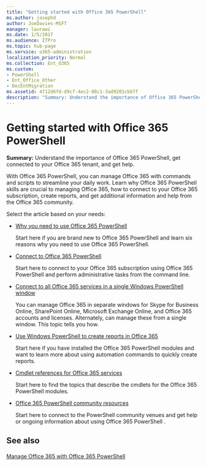 ```yaml
---
title: "Getting started with Office 365 PowerShell"
ms.author: josephd
author: JoeDavies-MSFT
manager: laurawi
ms.date: 1/5/2017
ms.audience: ITPro
ms.topic: hub-page
ms.service: o365-administration
localization_priority: Normal
ms.collection: Ent_O365
ms.custom:
- PowerShell
- Ent_Office_Other
- DecEntMigration
ms.assetid: 4712d6fd-d9c7-4ec2-88c1-3ad9201cbb7f
description: "Summary: Understand the importance of Office 365 PowerShell, get connected to your Office 365 tenant, and get help."
---
```


# Getting started with Office 365 PowerShell

 **Summary:** Understand the importance of Office 365 PowerShell, get connected to your Office 365 tenant, and get help.
  
With Office 365 PowerShell, you can manage Office 365 with commands and scripts to streamline your daily work. Learn why Office 365 PowerShell skills are crucial to managing Office 365, how to connect to your Office 365 subscription, create reports, and get additional information and help from the Office 365 community.
  
Select the article based on your needs:
  
- [Why you need to use Office 365 PowerShell](why-you-need-to-use-office-365-powershell.md)
    
    Start here if you are brand new to Office 365 PowerShell and learn six reasons why you need to use Office 365 PowerShell. 
    
- [Connect to Office 365 PowerShell](connect-to-office-365-powershell.md)
    
    Start here to connect to your Office 365 subscription using Office 365 PowerShell and perform administrative tasks from the command line.
    
- [Connect to all Office 365 services in a single Windows PowerShell window](connect-to-all-office-365-services-in-a-single-windows-powershell-window.md)
    
    You can manage Office 365 in separate windows for Skype for Business Online, SharePoint Online, Microsoft Exchange Online, and Office 365 accounts and licenses. Alternately, can manage these from a single window. This topic tells you how.
    
- [Use Windows PowerShell to create reports in Office 365](use-windows-powershell-to-create-reports-in-office-365.md)
    
    Start here if you have installed the Office 365 PowerShell modules and want to learn more about using automation commands to quickly create reports. 
    
- [Cmdlet references for Office 365 services](cmdlet-references-for-office-365-services.md)
    
    Start here to find the topics that describe the cmdlets for the Office 365 PowerShell modules.
    
- [Office 365 PowerShell community resources](office-365-powershell-community-resources.md)
    
    Start here to connect to the PowerShell community venues and get help or ongoing information about using Office 365 PowerShell .
    
## See also

#### 

[Manage Office 365 with Office 365 PowerShell](manage-office-365-with-office-365-powershell.md)


